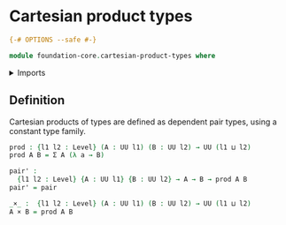 # Cartesian product types

```agda
{-# OPTIONS --safe #-}
```

```agda
module foundation-core.cartesian-product-types where
```

<details><summary>Imports</summary>

```agda
open import foundation-core.dependent-pair-types
open import foundation-core.universe-levels
```

</details>

## Definition

Cartesian products of types are defined as dependent pair types, using a constant type family.

```agda
prod : {l1 l2 : Level} (A : UU l1) (B : UU l2) → UU (l1 ⊔ l2)
prod A B = Σ A (λ a → B)

pair' :
  {l1 l2 : Level} {A : UU l1} {B : UU l2} → A → B → prod A B
pair' = pair

_×_ :  {l1 l2 : Level} (A : UU l1) (B : UU l2) → UU (l1 ⊔ l2)
A × B = prod A B
```
